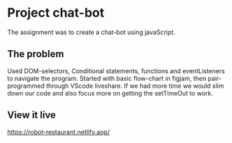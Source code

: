 # Project chat-bot

The assignment was to create a chat-bot using javaScript.

## The problem

Used DOM-selectors, Conditional statements, functions and eventListeners to navigate the program.
Started with basic flow-chart in figjam, then pair-programmed through VScode liveshare.
If we had more time we would slim down our code and also focus more on getting the setTimeOut to work.

## View it live

https://robot-restaurant.netlify.app/


